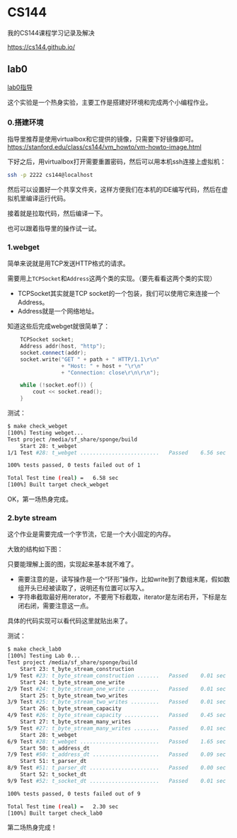 # CS144
我的CS144课程学习记录及解决

https://cs144.github.io/

## lab0
[lab0指导](chrome-extension://cdonnmffkdaoajfknoeeecmchibpmkmg/assets/pdf/web/viewer.html?file=https%3A%2F%2Fcs144.github.io%2Fassignments%2Flab0.pdf)

这个实验是一个热身实验，主要工作是搭建好环境和完成两个小编程作业。

### 0.搭建环境
指导里推荐是使用virtualbox和它提供的镜像，只需要下好镜像即可。
https://stanford.edu/class/cs144/vm_howto/vm-howto-image.html

下好之后，用virtualbox打开需要重置密码，然后可以用本机ssh连接上虚拟机：
```sh
ssh -p 2222 cs144@localhost
```
然后可以设置好一个共享文件夹，这样方便我们在本机的IDE编写代码，然后在虚拟机里编译运行代码。

接着就是拉取代码，然后编译一下。

也可以跟着指导里的操作试一试。
### 1.webget
简单来说就是用TCP发送HTTP格式的请求。

需要用上`TCPSocket`和`Address`这两个类的实现。（要先看看这两个类的实现）
- TCPSocket其实就是TCP socket的一个包装，我们可以使用它来连接一个Address。
- Address就是一个网络地址。

知道这些后完成webget就很简单了：
```cpp
    TCPSocket socket;
    Address addr(host, "http");
    socket.connect(addr);
    socket.write("GET " + path + " HTTP/1.1\r\n"
                 + "Host: " + host + "\r\n"
                 + "Connection: close\r\n\r\n");

    while (!socket.eof()) {
        cout << socket.read();
    }
```

测试：
```sh
$ make check_webget
[100%] Testing webget...
Test project /media/sf_share/sponge/build
    Start 28: t_webget
1/1 Test #28: t_webget .........................   Passed    6.56 sec

100% tests passed, 0 tests failed out of 1

Total Test time (real) =   6.58 sec
[100%] Built target check_webget
```

OK，第一场热身完成。

### 2.byte stream
这个作业是需要完成一个字节流，它是一个大小固定的内存。

大致的结构如下图：

只要能理解上面的图，实现起来基本就不难了。

- 需要注意的是，读写操作是一个“环形”操作，比如write到了数组末尾，假如数组开头已经被读取了，说明还有位置可以写入。
- 字符串截取最好用iterator，不要用下标截取，iterator是左闭右开，下标是左闭右闭，需要注意这一点。

具体的代码实现可以看代码这里就贴出来了。

测试：
```sh
$ make check_lab0
[100%] Testing Lab 0...
Test project /media/sf_share/sponge/build
    Start 23: t_byte_stream_construction
1/9 Test #23: t_byte_stream_construction .......   Passed    0.01 sec
    Start 24: t_byte_stream_one_write
2/9 Test #24: t_byte_stream_one_write ..........   Passed    0.01 sec
    Start 25: t_byte_stream_two_writes
3/9 Test #25: t_byte_stream_two_writes .........   Passed    0.01 sec
    Start 26: t_byte_stream_capacity
4/9 Test #26: t_byte_stream_capacity ...........   Passed    0.45 sec
    Start 27: t_byte_stream_many_writes
5/9 Test #27: t_byte_stream_many_writes ........   Passed    0.01 sec
    Start 28: t_webget
6/9 Test #28: t_webget .........................   Passed    1.65 sec
    Start 50: t_address_dt
7/9 Test #50: t_address_dt .....................   Passed    0.09 sec
    Start 51: t_parser_dt
8/9 Test #51: t_parser_dt ......................   Passed    0.00 sec
    Start 52: t_socket_dt
9/9 Test #52: t_socket_dt ......................   Passed    0.01 sec

100% tests passed, 0 tests failed out of 9

Total Test time (real) =   2.30 sec
[100%] Built target check_lab0
```

第二场热身完成！